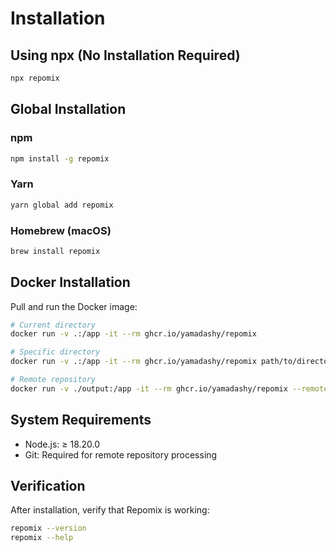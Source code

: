 # Installation

## Using npx (No Installation Required)

```bash
npx repomix
```

## Global Installation

### npm
```bash
npm install -g repomix
```

### Yarn
```bash
yarn global add repomix
```

### Homebrew (macOS)
```bash
brew install repomix
```

## Docker Installation

Pull and run the Docker image:

```bash
# Current directory
docker run -v .:/app -it --rm ghcr.io/yamadashy/repomix

# Specific directory
docker run -v .:/app -it --rm ghcr.io/yamadashy/repomix path/to/directory

# Remote repository
docker run -v ./output:/app -it --rm ghcr.io/yamadashy/repomix --remote yamadashy/repomix
```

## System Requirements

- Node.js: ≥ 18.20.0
- Git: Required for remote repository processing

## Verification

After installation, verify that Repomix is working:

```bash
repomix --version
repomix --help
```
